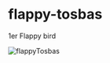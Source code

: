 # flappy-tosbas
1er Flappy bird

![flappyTosbas](https://github.com/tosbas/flappy-tosbas/assets/69684754/ad3b3c6a-7d15-49b6-bda4-1b1be6ae4b58)
